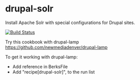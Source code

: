 drupal-solr
===========

Install Apache Solr with special configurations for Drupal sites.

[![Build Status](https://travis-ci.org/arknoll/drupal-solr.png?branch=master)](https://travis-ci.org/arknoll/drupal-solr)

Try this cookbook with drupal-lamp https://github.com/newmediadenver/drupal-lamp

To get it working with drupal-lamp:
* Add reference in BerksFile
* Add "recipe[drupal-solr]", to the run list
